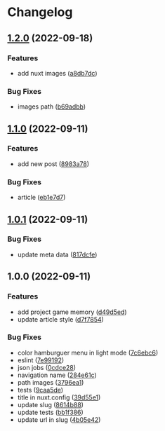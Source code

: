 # Changelog

## [1.2.0](https://github.com/gabrielcaiana/myWebSite/compare/v1.1.0...v1.2.0) (2022-09-18)


### Features

* add nuxt images ([a8db7dc](https://github.com/gabrielcaiana/myWebSite/commit/a8db7dc19e091edca25dec2728a9e5e78cf8f649))


### Bug Fixes

* images path ([b69adbb](https://github.com/gabrielcaiana/myWebSite/commit/b69adbb5f54ff529bc39799b15febb08d05a5967))

## [1.1.0](https://github.com/gabrielcaiana/myWebSite/compare/v1.0.1...v1.1.0) (2022-09-11)


### Features

* add new post ([8983a78](https://github.com/gabrielcaiana/myWebSite/commit/8983a7841a0d9c53c2e4acc38e9e7ba0fcb99636))


### Bug Fixes

* article ([eb1e7d7](https://github.com/gabrielcaiana/myWebSite/commit/eb1e7d7b0a1b8e788ff11a3554a9e7c78705f81f))

## [1.0.1](https://github.com/gabrielcaiana/myWebSite/compare/v1.0.0...v1.0.1) (2022-09-11)


### Bug Fixes

* update meta data ([817dcfe](https://github.com/gabrielcaiana/myWebSite/commit/817dcfe323e7c755a5b994a1243050cf51849e33))

## 1.0.0 (2022-09-11)


### Features

* add project game memory ([d49d5ed](https://github.com/gabrielcaiana/myWebSite/commit/d49d5edc6c9449329ba3e0cd1fadfb8cbeffa559))
* update article style ([d7f7854](https://github.com/gabrielcaiana/myWebSite/commit/d7f7854220e900c815f17057c87820343dd59ebf))


### Bug Fixes

* color hamburguer menu in light mode ([7c6ebc6](https://github.com/gabrielcaiana/myWebSite/commit/7c6ebc65537e91b7d85c6656b34f6bd6456fcd25))
* eslint ([7e99192](https://github.com/gabrielcaiana/myWebSite/commit/7e99192a698970903c2eacd0413c7e21e714d36a))
* json jobs ([0cdce28](https://github.com/gabrielcaiana/myWebSite/commit/0cdce28beb4ed88f8f0c67e26e58888d65c07e04))
* navigation name ([284e61c](https://github.com/gabrielcaiana/myWebSite/commit/284e61c4795cd49b7219e57b6d04c0b65b9b1932))
* path images ([3796ea1](https://github.com/gabrielcaiana/myWebSite/commit/3796ea118a8d54c57821df1d8e3321c5295d858a))
* tests ([9caa5de](https://github.com/gabrielcaiana/myWebSite/commit/9caa5de039792858572a2039be04fd4611c4e608))
* title in nuxt.config ([39d55e1](https://github.com/gabrielcaiana/myWebSite/commit/39d55e1cdefcc28893715160924a527a258ca8ad))
* update slug ([8614b88](https://github.com/gabrielcaiana/myWebSite/commit/8614b88047a0fad5474a80abc6d74d5a992ac4ca))
* update tests ([bb1f386](https://github.com/gabrielcaiana/myWebSite/commit/bb1f386ee50126cb101b29fd0bdf66267805d62c))
* update url in slug ([4b05e42](https://github.com/gabrielcaiana/myWebSite/commit/4b05e421c836f221f12bf53df54f27d91fee3bde))
